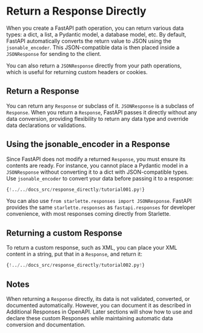 # Return a Response Directly

When you create a FastAPI path operation, you can return various data types: a dict, a list, a Pydantic model, a database model, etc. By default, FastAPI automatically converts the return value to JSON using the `jsonable_encoder`. This JSON-compatible data is then placed inside a `JSONResponse` for sending to the client.

You can also return a `JSONResponse` directly from your path operations, which is useful for returning custom headers or cookies.

## Return a Response

You can return any `Response` or subclass of it. `JSONResponse` is a subclass of `Response`. When you return a `Response`, FastAPI passes it directly without any data conversion, providing flexibility to return any data type and override data declarations or validations.

## Using the jsonable_encoder in a Response

Since FastAPI does not modify a returned `Response`, you must ensure its contents are ready. For instance, you cannot place a Pydantic model in a `JSONResponse` without converting it to a dict with JSON-compatible types. Use `jsonable_encoder` to convert your data before passing it to a response:

```Python
{!../../docs_src/response_directly/tutorial001.py!}
```

You can also use `from starlette.responses import JSONResponse`. FastAPI provides the same `starlette.responses` as `fastapi.responses` for developer convenience, with most responses coming directly from Starlette.

## Returning a custom Response

To return a custom response, such as XML, you can place your XML content in a string, put that in a `Response`, and return it:

```Python
{!../../docs_src/response_directly/tutorial002.py!}
```

## Notes

When returning a `Response` directly, its data is not validated, converted, or documented automatically. However, you can document it as described in Additional Responses in OpenAPI. Later sections will show how to use and declare these custom Responses while maintaining automatic data conversion and documentation.